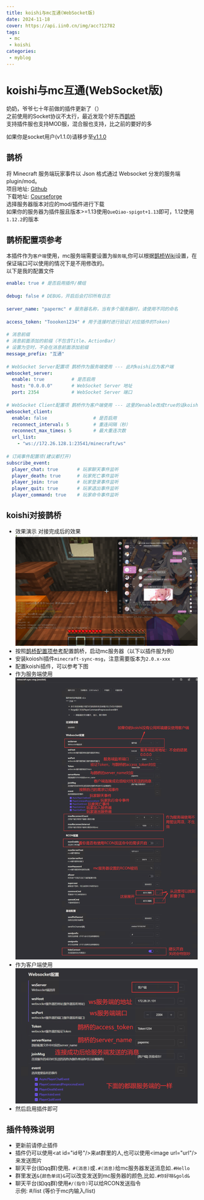 ```yaml
---
title: koishi与mc互通(WebSocket版)
date: 2024-11-18
cover: https://api.iin0.cn/img/acc?12782
tags:
 - mc
 - koishi
categories: 
 - myblog
---
```


# koishi与mc互通(WebSocket版)
奶奶，爷爷七十年前做的插件更新了（）  
之前使用的Socket协议不太行，最近发现个好东西[鹊桥](https://github.com/17TheWord/QueQiao)  
支持插件服也支持MOD服，混合服也支持，比之前的要好的多
<!-- more -->

如果你是socket用户(v1.1.0)请移步至[v1.1.0](./koishiandmc)

## 鹊桥
将 Minecraft 服务端玩家事件以 Json 格式通过 Websocket 分发的服务端 plugin/mod。  
项目地址: [Github](https://github.com/17TheWord/QueQiao)  
下载地址: [Courseforge](https://www.curseforge.com/minecraft/mc-mods/queqiao/files/all?page=1&pageSize=20)  
选择服务器版本对应的mod/插件进行下载  
如果你的服务器为插件服且版本>=1.13使用`QueQiao-spigot+1.13`即可，1.12使用`1.12.2`的版本

## 鹊桥配置项参考
本插件作为`客户端`使用，mc服务端需要设置为`服务端`,你可以根据[鹊桥Wiki](https://github.com/17TheWord/QueQiao/wiki/2.-%E9%85%8D%E7%BD%AE%E6%96%87%E4%BB%B6)设置，在保证端口可以使用的情况下是不用修改的。  
以下是我的配置文件
```yaml
enable: true # 是否启用插件/模组

debug: false # DEBUG，开启后会打印所有日志

server_name: "papermc" # 服务器名称，当有多个服务器时，请使用不同的命名

access_token: "Toooken1234" # 用于连接时进行验证(对应插件的Token)

# 消息前缀
# 消息前面添加的前缀（不包含Title、ActionBar）
# 设置为空时，不会在消息前面添加前缀
message_prefix: "互通"

# WebSocket Server配置项 鹊桥作为服务端使用 --- 此时koishi应为客户端
websocket_server:
  enable: true          # 是否启用
  host: "0.0.0.0"       # WebSocket Server 地址
  port: 2354            # WebSocket Server 端口

# WebSocket Client配置项 鹊桥作为客户端使用 --- 这里的enable改成true的话koishi就得作为服务端使用
websocket_client:
  enable: false                 # 是否启用
  reconnect_interval: 5         # 重连间隔（秒）
  reconnect_max_times: 5        # 最大重连次数
  url_list:
    - "ws://172.26.128.1:23541/minecraft/ws"

# 订阅事件配置项(建议都打开)
subscribe_event:
  player_chat: true       # 玩家聊天事件监听
  player_death: true      # 玩家死亡事件监听
  player_join: true       # 玩家登录事件监听
  player_quit: true       # 玩家退出事件监听
  player_command: true    # 玩家命令事件监听
```

## koishi对接鹊桥
* 效果演示
    对接完成后的效果  
    ![](./imgs/e731260190e39213d6e367f7d4c56ed7.png)
* 按照[鹊桥配置项参考](#鹊桥配置项参考)配置鹊桥，启动mc服务器（以下以插件服为例）
* 安装koioshi插件`minecraft-sync-msg`，注意需要版本为`2.0.x-xxx`
* 配置koishi插件，可以参考下图  
* 作为服务端使用  
![](./imgs/10EF3902-4F49-4c0b-B3EB-E8644F82A7B4.png)  
* 作为客户端使用  
![](./imgs/DA064F6B-675C-4572-907F-BC672D5E8503.png)  
* 然后启用插件即可

## 插件特殊说明
* 更新前请停止插件
* 插件仍可以使用\<at id="id号"/>来at群里的人,也可以使用\<image url="url"/>来发送图片
* 聊天平台(如qq群)使用`。#(消息)`或`.#(消息)`给mc服务器发送消息如`.#Hello`
* 群里发送`&{颜色单词}&`可以改变发送到mc服务器的颜色,比如`.#你好呀&gold&`
* 聊天平台(如qq群)使用`#/(指令)`可以给RCON发送指令  
示例: #/list (等价于mc内输入/list)
